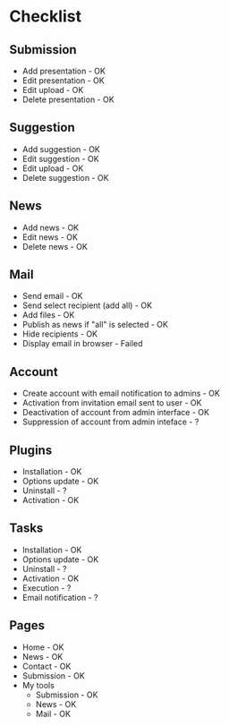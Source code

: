 # Checklist

## Submission

* Add presentation - OK
* Edit presentation - OK
* Edit upload - OK
* Delete presentation - OK

## Suggestion

* Add suggestion - OK
* Edit suggestion - OK
* Edit upload - OK
* Delete suggestion - OK

## News

* Add news - OK
* Edit news - OK
* Delete news - OK

## Mail

* Send email - OK
* Send select recipient (add all) - OK
* Add files - OK
* Publish as news if "all" is selected - OK
* Hide recipients - OK
* Display email in browser - Failed

## Account

* Create account with email notification to admins - OK
* Activation from invitation email sent to user - OK
* Deactivation of account from admin interface - OK
* Suppression of account from admin inteface - ?

## Plugins

* Installation - OK
* Options update - OK
* Uninstall - ?
* Activation - OK

## Tasks

* Installation - OK
* Options update - OK
* Uninstall - ?
* Activation - OK
* Execution - ?
* Email notification - ?

## Pages

* Home - OK
* News - OK
* Contact - OK
* Submission - OK
* My tools
  * Submission - OK
  * News - OK
  * Mail - OK
